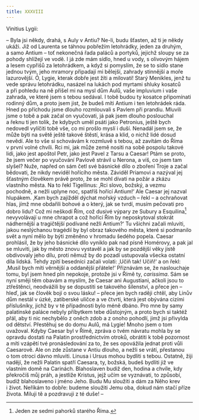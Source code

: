 ```yaml
---
title: XXXVIII
---
```


Vinitius Lygii:

– Byla jsi někdy, drahá, s Auly v Antiu? Ne-li, budu šťasten, až ti je někdy ukáži. Již od Laurenta se táhnou pobřežím letohrádky, jeden za druhým, a samo Antium – toť nekonečná řada paláců a portyků, jejichž sloupy se za pohody shlížejí ve vodě. I já zde mám sídlo, hned u vody, s olivovým hájem a lesem cypřišů za letohrádkem, a když si pomyslím, že se to sídlo stane jednou tvým, jeho mramory připadají mi bělejší, zahrady stinnější a moře lazurovější. Ó, Lygie, kterak dobře jest žíti a milovati! Starý Menikles, jenž tu vede správu letohrádku, nasázel na lukách pod myrtami shluky kosatců a při pohledu na ně přišel mi na mysl dům Aulů, vaše impluvium i vaše zahrada, ve které jsem s tebou sedával. I tobě budou ty kosatce připomínati rodinný dům, a proto jsem jist, že budeš míti Antium i ten letohrádek ráda. Hned po příchodu jsme dlouho rozmlouvali s Pavlem při prandiu. Mluvili jsme o tobě a pak začal on vyučovati, já pak jsem dlouho poslouchal a řeknu ti jen tolik, že kdybych uměl psáti jako Petronius, ještě bych nedovedl vylíčiti tobě vše, co mi prošlo myslí i duší. Nenadál jsem se, že může býti na světě ještě takové štěstí, krása a klid, o nichž lidé dosud nevědí. Ale to vše si schovávám k rozmluvě s tebou, až zavítám do Říma v první volné chvíli. Rci mi, jak může země nositi na sobě pospolu takové lidi, jako jest apoštol Petr, jako jest Pavel z Tarsu a Caesar! Ptám se proto, že jsem večer po vyučování Pavlově strávil u Nerona, a víš, co jsem tam slyšel? Nuže, napřed on sám četl své básnické dílo o zboření Troje a začal bědovati, že nikdy neviděl hořícího města. Záviděl Priamovi a nazýval jej šťastným člověkem právě proto, že se mohl dívati na požár a zkázu vlastního města. Na to řekl Tigellinus: ‚Rci slovo, božský, a vezmu pochodně, a nežli uplyne noc, spatříš hořící Antium!‘ Ale Caesar jej nazval hlupákem. ‚Kam bych zajížděl dýchat mořský vzduch – řekl – a ochraňovat hlas, jímž mne obdařili bohové a o který, jak se tvrdí, musím pečovati pro dobro lidu? Což mi neškodí Řím, což dusivé výpary ze Subury a Esquilina[^405] nevyvolávají u mne chrapot a což hořící Řím by neposkytoval stokrát nádhernější a tragičtější podívané nežli Antium?‘ Tu všichni začali mluviti, jakou neslýchanou tragédií by byl obraz takového města, které si podmanilo svět a nyní mělo by býti změněno v hromadu šedého popela. Caesar prohlásil, že by jeho básnické dílo vyniklo pak nad písně Homérovy, a pak jal se mluviti, jak by město znovu vystavěl a jak by se pozdější věky jistě obdivovaly jeho dílu, proti němuž by do pozadí ustupovala všecka ostatní díla lidská. Tehdy zpití besedníci začali volati: ‚Učiň tak! Učiň!‘ a on řekl: ‚Musil bych míti věrnější a oddanější přátele!‘ Přiznávám se, že naslouchaje tomu, byl jsem hned pln nepokoje, protože jsi v Římě ty, _carissima_. Sám se nyní směji těm obavám a myslím, že Caesar ani Augustiani, ačkoli jsou to ztřeštěnci, neodvážili by se dopustiti se takového šílenství, a přece jen – hleď, jak se člověk bojí o svou lásku! – přece jen bych raději chtěl, aby Linův dům nestál v úzké, zatiberské uličce a ve čtvrti, která jest obývána cizími příslušníky, jichž by v té případnosti bylo méně dbáno. Pro mne by samy palatinské paláce nebyly příbytkem tebe důstojným, a proto bych si taktéž přál, aby ti nic nechybělo z oněch zdob a z onoho pohodlí, jimž jsi přivylda od dětství. Přestěhuj se do domu Aulů, má Lygie! Mnoho jsem o tom uvažoval. Kdyby Caesar byl v Římě, zpráva o tvém návratu mohla by se opravdu dostati na Palatin prostřednictvím otroků, obrátiti k tobě pozornost a míti vzápětí tvé pronásledování za to, že ses opovážila jednat proti vůli Caesarově. Ale on zde zůstane v Antiu dlouho, a nežli se vrátí, přestanou o tom otroci dávno mluviti. Linusa i Ursus mohou bydliti s tebou. Ostatně, žiji nadějí, že nežli Palatin spatří Caesara, ty, božská, budeš bydliti již ve vlastním domě na Carinách. Blahoslaven budiž den, hodina a chvíle, kdy překročíš můj práh, a jestliže Kristus, jejž učím se vyznávati, to způsobí, budiž blahoslaveno i jméno Jeho. Budu Mu sloužiti a dám za Něho krev i život. Neříkám to dobře: budeme sloužiti Jemu oba, dokud nám stačí příze života. Miluji tě a pozdravuji z té duše! –

[^405]: Jeden ze sedmi pahorků starého Říma.
